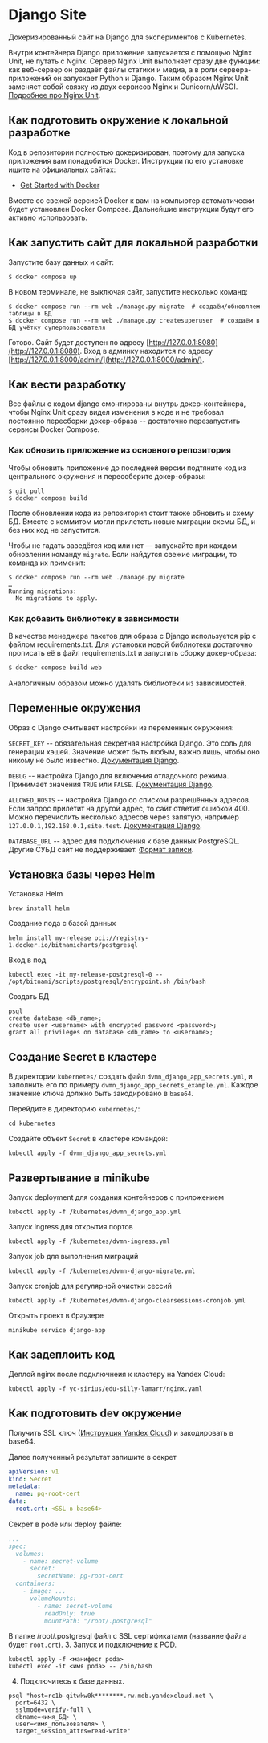 # Django Site

Докеризированный сайт на Django для экспериментов с Kubernetes.

Внутри контейнера Django приложение запускается с помощью Nginx Unit, не путать с Nginx. Сервер Nginx Unit выполняет сразу две функции: как веб-сервер он раздаёт файлы статики и медиа, а в роли сервера-приложений он запускает Python и Django. Таким образом Nginx Unit заменяет собой связку из двух сервисов Nginx и Gunicorn/uWSGI. [Подробнее про Nginx Unit](https://unit.nginx.org/).

## Как подготовить окружение к локальной разработке

Код в репозитории полностью докеризирован, поэтому для запуска приложения вам понадобится Docker. Инструкции по его установке ищите на официальных сайтах:

- [Get Started with Docker](https://www.docker.com/get-started/)

Вместе со свежей версией Docker к вам на компьютер автоматически будет установлен Docker Compose. Дальнейшие инструкции будут его активно использовать.

## Как запустить сайт для локальной разработки

Запустите базу данных и сайт:

```shell
$ docker compose up
```

В новом терминале, не выключая сайт, запустите несколько команд:

```shell
$ docker compose run --rm web ./manage.py migrate  # создаём/обновляем таблицы в БД
$ docker compose run --rm web ./manage.py createsuperuser  # создаём в БД учётку суперпользователя
```

Готово. Сайт будет доступен по адресу [http://127.0.0.1:8080](http://127.0.0.1:8080). Вход в админку находится по адресу [http://127.0.0.1:8000/admin/](http://127.0.0.1:8000/admin/).

## Как вести разработку

Все файлы с кодом django смонтированы внутрь докер-контейнера, чтобы Nginx Unit сразу видел изменения в коде и не требовал постоянно пересборки докер-образа -- достаточно перезапустить сервисы Docker Compose.

### Как обновить приложение из основного репозитория

Чтобы обновить приложение до последней версии подтяните код из центрального окружения и пересоберите докер-образы:

``` shell
$ git pull
$ docker compose build
```

После обновлении кода из репозитория стоит также обновить и схему БД. Вместе с коммитом могли прилететь новые миграции схемы БД, и без них код не запустится.

Чтобы не гадать заведётся код или нет — запускайте при каждом обновлении команду `migrate`. Если найдутся свежие миграции, то команда их применит:

```shell
$ docker compose run --rm web ./manage.py migrate
…
Running migrations:
  No migrations to apply.
```

### Как добавить библиотеку в зависимости

В качестве менеджера пакетов для образа с Django используется pip с файлом requirements.txt. Для установки новой библиотеки достаточно прописать её в файл requirements.txt и запустить сборку докер-образа:

```sh
$ docker compose build web
```

Аналогичным образом можно удалять библиотеки из зависимостей.

<a name="env-variables"></a>
## Переменные окружения

Образ с Django считывает настройки из переменных окружения:

`SECRET_KEY` -- обязательная секретная настройка Django. Это соль для генерации хэшей. Значение может быть любым, важно лишь, чтобы оно никому не было известно. [Документация Django](https://docs.djangoproject.com/en/3.2/ref/settings/#secret-key).

`DEBUG` -- настройка Django для включения отладочного режима. Принимает значения `TRUE` или `FALSE`. [Документация Django](https://docs.djangoproject.com/en/3.2/ref/settings/#std:setting-DEBUG).

`ALLOWED_HOSTS` -- настройка Django со списком разрешённых адресов. Если запрос прилетит на другой адрес, то сайт ответит ошибкой 400. Можно перечислить несколько адресов через запятую, например `127.0.0.1,192.168.0.1,site.test`. [Документация Django](https://docs.djangoproject.com/en/3.2/ref/settings/#allowed-hosts).

`DATABASE_URL` -- адрес для подключения к базе данных PostgreSQL. Другие СУБД сайт не поддерживает. [Формат записи](https://github.com/jacobian/dj-database-url#url-schema).

## Установка базы через Helm

Установка Helm
```
brew install helm
```

Cоздание пода с базой данных
```
helm install my-release oci://registry-1.docker.io/bitnamicharts/postgresql
```

Вход в под
```
kubectl exec -it my-release-postgresql-0 -- /opt/bitnami/scripts/postgresql/entrypoint.sh /bin/bash
```

Создать БД
```
psql
create database <db_name>;
create user <username> with encrypted password <password>;
grant all privileges on database <db_name> to <username>;
```

## Создание Secret в кластере

В директории `kubernetes/` создать файл `dvmn_django_app_secrets.yml`, и заполнить его по примеру `dvmn_django_app_secrets_example.yml`. Каждое значение ключа должно быть закодировано в `base64`.

Перейдите в директорию `kubernetes/`:
```shell
cd kubernetes
```

Создайте объект `Secret` в кластере командой:
```shell
kubectl apply -f dvmn_django_app_secrets.yml
```

## Развертывание в minikube

Запуск deployment для создания контейнеров с приложением
```
kubectl apply -f /kubernetes/dvmn_django_app.yml
```

Запуск ingress для открытия портов
```
kubectl apply -f /kubernetes/dvmn-ingress.yml
```

Запуск job для выполнения миграций
```
kubectl apply -f /kubernetes/dvmn-django-migrate.yml
```

Запуск cronjob для регулярной очистки сессий
```
kubectl apply -f /kubernetes/dvmn-django-clearsessions-cronjob.yml
```

Открыть проект в браузере
```
minikube service django-app
```

## Как задеплоить код

Деплой nginx после подключнеия к кластеру на Yandex Cloud:
```
kubectl apply -f yc-sirius/edu-silly-lamarr/nginx.yaml
```

## Как подготовить dev окружение

Получить SSL ключ ([Инструкция Yandex Cloud](https://yandex.cloud/ru/docs/managed-postgresql/operations/connect)) и закодировать в base64.

Далее полученный результат запишите в секрет
```yaml
apiVersion: v1
kind: Secret
metadata:
  name: pg-root-cert
data:
  root.crt: <SSL в base64>
```

Секрет в pode или deploy файле:
```yaml
...
spec:
  volumes:
    - name: secret-volume
      secret:
        secretName: pg-root-cert
  containers:
    - image: ...
      volumeMounts:
        - name: secret-volume
          readOnly: true
          mountPath: "/root/.postgresql"
```
В папке /root/.postgresql файл с SSL сертификатами (название файла будет `root.crt`).
3. Запуск и подключение к POD. 
```shell
kubectl apply -f <манифест poda>
kubectl exec -it <имя poda> -- /bin/bash
```
4. Подключитесь к базе данных.
```shell
psql "host=rc1b-qitwkw0k********.rw.mdb.yandexcloud.net \
  port=6432 \
  sslmode=verify-full \
  dbname=<имя_БД> \
  user=<имя_пользователя> \
  target_session_attrs=read-write"
```